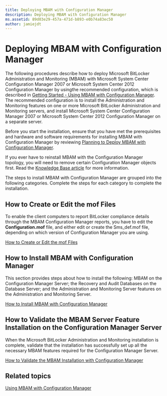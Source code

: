 ```yaml
---
title: Deploying MBAM with Configuration Manager
description: Deploying MBAM with Configuration Manager
ms.assetid: 89d03e29-457a-471d-b893-e0b74a83ec50
author: jamiejdt
---
```


# Deploying MBAM with Configuration Manager


The following procedures describe how to deploy Microsoft BitLocker Administration and Monitoring (MBAM) with Microsoft System Center Configuration Manager 2007 or Microsoft System Center 2012 Configuration Manager by usingthe recommended configuration, which is described in [Getting Started - Using MBAM with Configuration Manager](getting-started---using-mbam-with-configuration-manager.md). The recommended configuration is to install the Administration and Monitoring features on one or more Microsoft BitLocker Administration and Monitoring servers, and install Microsoft System Center Configuration Manager 2007 or Microsoft System Center 2012 Configuration Manager on a separate server.

Before you start the installation, ensure that you have met the prerequisites and hardware and software requirements for installing MBAM with Configuration Manager by reviewing [Planning to Deploy MBAM with Configuration Manager](planning-to-deploy-mbam-with-configuration-manager-2.md).

If you ever have to reinstall MBAM with the Configuration Manager topology, you will need to remove certain Configuration Manager objects first. Read the [Knowledge Base article](http://go.microsoft.com/fwlink/?LinkId=286306) for more information.

The steps to install MBAM with Configuration Manager are grouped into the following categories. Complete the steps for each category to complete the installation.

## How to Create or Edit the mof Files


To enable the client computers to report BitLocker compliance details through the MBAM Configuration Manager reports, you have to edit the **Configuration.mof** file, and either edit or create the Sms\_def.mof file, depending on which version of Configuration Manager you are using.

[How to Create or Edit the mof Files](how-to-create-or-edit-the-mof-files.md)

## How to Install MBAM with Configuration Manager


This section provides steps about how to install the following: MBAM on the Configuration Manager Server; the Recovery and Audit Databases on the Database Server; and the Administration and Monitoring Server features on the Administration and Monitoring Server.

[How to Install MBAM with Configuration Manager](how-to-install-mbam-with-configuration-manager.md)

## How to Validate the MBAM Server Feature Installation on the Configuration Manager Server


When the Microsoft BitLocker Administration and Monitoring installation is complete, validate that the installation has successfully set up all the necessary MBAM features required for the Configuration Manager Server.

[How to Validate the MBAM Installation with Configuration Manager](how-to-validate-the-mbam-installation-with-configuration-manager.md)

## Related topics


[Using MBAM with Configuration Manager](using-mbam-with-configuration-manager.md)

 

 





